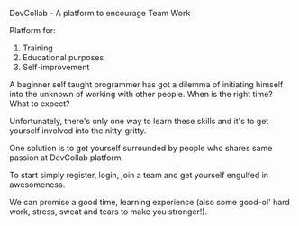 DevCollab - A platform to encourage Team Work

Platform for:
1. Training
2. Educational purposes
3. Self-improvement

A beginner self taught programmer has got a dilemma of initiating himself into the unknown 
of working with other people. When is the right time? What to expect?

Unfortunately, there's only one way to learn these skills and it's to get yourself involved into the nitty-gritty. 

One solution is to get yourself surrounded by people who shares same passion at DevCollab platform. 

To start simply register, login, join a team and get yourself engulfed in awesomeness.

We can promise a good time, learning experience (also some good-ol' hard work, stress, sweat and tears to make you 
stronger!). 


